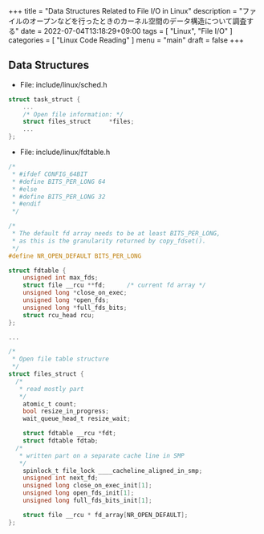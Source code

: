 +++
title = "Data Structures Related to File I/O in Linux"
description = "ファイルのオープンなどを行ったときのカーネル空間のデータ構造について調査する"
date = 2022-07-04T13:18:29+09:00
tags = [
  "Linux", "File I/O"
]
categories = [
  "Linux Code Reading"
]
menu = "main"
draft = false
+++

## Data Structures

- File: include/linux/sched.h

```c
struct task_struct {
	...
	/* Open file information: */
	struct files_struct		*files;
	...
};
```

- File: include/linux/fdtable.h

```c
/*
 * #ifdef CONFIG_64BIT
 * #define BITS_PER_LONG 64
 * #else
 * #define BITS_PER_LONG 32
 * #endif
 */

/*
 * The default fd array needs to be at least BITS_PER_LONG,
 * as this is the granularity returned by copy_fdset().
 */
#define NR_OPEN_DEFAULT BITS_PER_LONG

struct fdtable {
	unsigned int max_fds;
	struct file __rcu **fd;      /* current fd array */
	unsigned long *close_on_exec;
	unsigned long *open_fds;
	unsigned long *full_fds_bits;
	struct rcu_head rcu;
};

...

/*
 * Open file table structure
 */
struct files_struct {
  /*
   * read mostly part
   */
	atomic_t count;
	bool resize_in_progress;
	wait_queue_head_t resize_wait;

	struct fdtable __rcu *fdt;
	struct fdtable fdtab;
  /*
   * written part on a separate cache line in SMP
   */
	spinlock_t file_lock ____cacheline_aligned_in_smp;
	unsigned int next_fd;
	unsigned long close_on_exec_init[1];
	unsigned long open_fds_init[1];
	unsigned long full_fds_bits_init[1];

	struct file __rcu * fd_array[NR_OPEN_DEFAULT];
};
```
